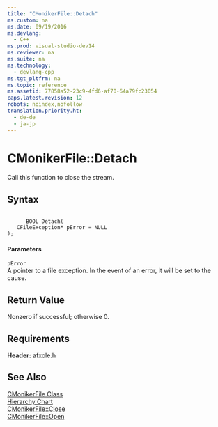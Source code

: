 ```yaml
---
title: "CMonikerFile::Detach"
ms.custom: na
ms.date: 09/19/2016
ms.devlang: 
  - C++
ms.prod: visual-studio-dev14
ms.reviewer: na
ms.suite: na
ms.technology: 
  - devlang-cpp
ms.tgt_pltfrm: na
ms.topic: reference
ms.assetid: 77858a52-23c9-4fd6-af70-64a79fc23054
caps.latest.revision: 12
robots: noindex,nofollow
translation.priority.ht: 
  - de-de
  - ja-jp
---
```

# CMonikerFile::Detach
Call this function to close the stream.  
  
## Syntax  
  
```  
  
      BOOL Detach(  
   CFileException* pError = NULL   
);  
```  
  
#### Parameters  
 `pError`  
 A pointer to a file exception. In the event of an error, it will be set to the cause.  
  
## Return Value  
 Nonzero if successful; otherwise 0.  
  
## Requirements  
 **Header:** afxole.h  
  
## See Also  
 [CMonikerFile Class](../vs140/CMonikerFile-Class.md)   
 [Hierarchy Chart](../vs140/Hierarchy-Chart.md)   
 [CMonikerFile::Close](../vs140/CMonikerFile--Close.md)   
 [CMonikerFile::Open](../vs140/CMonikerFile--Open.md)